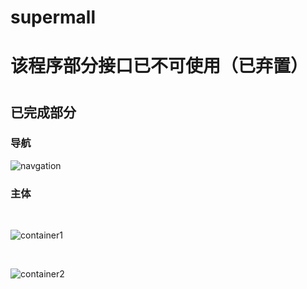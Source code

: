 # supermall

<h1>该程序部分接口已不可使用（已弃置）<h1>

<h2>已完成部分</h2>
  
<h3>导航</h3>

![navgation](https://user-images.githubusercontent.com/44867694/159683929-1f5c9aee-db54-4dec-8703-b73820057342.png)

<h3>主体</h3></br>

![container1](https://user-images.githubusercontent.com/44867694/159684048-9cac4357-dc41-4ede-a738-f69d1b6f1aa1.png)

</br>

![container2](https://user-images.githubusercontent.com/44867694/159684074-af72bd57-4bcb-4965-b9b2-28db4889bd6e.png)
